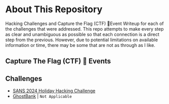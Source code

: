 # About This Repository 
Hacking Challenges and Capture the Flag (CTF) 🚩Event Writeup for each of the challenges that were addressed. This repo
attempts to make every step as clear and unambiguous as possible so that each connection is a direct step from the 
previous. However, due to potential limitations on available information or time, there may be some that are not as 
through as I like.

## Capture The Flag (CTF) 🚩 Events

## Challenges
- [SANS 2024 Holiday Hacking Challenge](Challenges/SANS%20Holiday%20Hacking%20Challenge%202024/Challenges/2024%20SANS%20Holiday%20Hacking%20Challenge.md)
- [GhostBank](Challenges/Ghost%20Bank/Readme.md) | `Not Applicable`